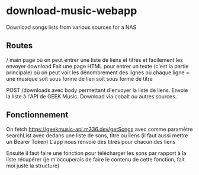 # download-music-webapp
Download songs lists from various sources for a NAS

## Routes

/ main page où on peut entrer une liste de liens et titres et facilement les envoyer download
Fait une page HTML pour entrer un texte (c'est la partie principale) où on peut voir les dénombrement des lignes où chaque ligne = une musique soit sous forme de lien soit sous forme de titre

POST /downloads avec body permettant d'envoyer la liste de liens. Envoie la liste à l'API de GEEK Music. Download via cobalt ou autres sources.

## Fonctionnement
On fetch https://geekmusic-api.m336.dev/getSongs avec comme paramètre searchList avec dedans une liste de sons, titre ou liens (il faut aussi mettre un Bearer Token)
L'app nous renvoie des titres pour chacun des liens 

Ensuite il faut faire une fonction pour télécharger les sons par rapport à la liste récupérer (je m'occuperais de faire le contenu de cette fonction, fait moi juste la structure)

